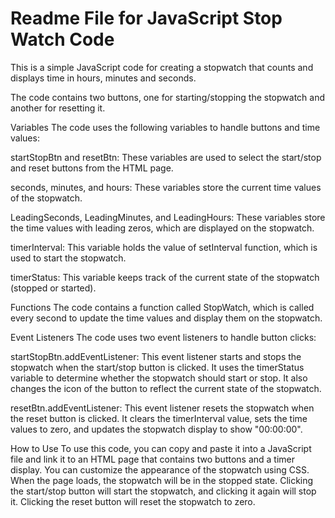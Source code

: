 <h1>Readme File for JavaScript Stop Watch Code</h1>

<p>This is a simple JavaScript code for creating a stopwatch that counts and displays time in hours, minutes and seconds.</p>
<p>The code contains two buttons, one for starting/stopping the stopwatch and another for resetting it.</p>

Variables
The code uses the following variables to handle buttons and time values:

startStopBtn and resetBtn: These variables are used to select the start/stop and reset buttons from the HTML page.

seconds, minutes, and hours: These variables store the current time values of the stopwatch.

LeadingSeconds, LeadingMinutes, and LeadingHours: These variables store the time values with leading zeros, which are displayed on the stopwatch.

timerInterval: This variable holds the value of setInterval function, which is used to start the stopwatch.

timerStatus: This variable keeps track of the current state of the stopwatch (stopped or started).

Functions
The code contains a function called StopWatch, which is called every second to update the time values and display them on the stopwatch.

Event Listeners
The code uses two event listeners to handle button clicks:

startStopBtn.addEventListener: This event listener starts and stops the stopwatch when the start/stop button is clicked. It uses the timerStatus variable to determine whether the stopwatch should start or stop. It also changes the icon of the button to reflect the current state of the stopwatch.

resetBtn.addEventListener: This event listener resets the stopwatch when the reset button is clicked. It clears the timerInterval value, sets the time values to zero, and updates the stopwatch display to show "00:00:00".

How to Use
To use this code, you can copy and paste it into a JavaScript file and link it to an HTML page that contains two buttons and a timer display. You can customize the appearance of the stopwatch using CSS. When the page loads, the stopwatch will be in the stopped state. Clicking the start/stop button will start the stopwatch, and clicking it again will stop it. Clicking the reset button will reset the stopwatch to zero.
